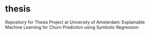 # thesis
Repository for Thesis Project at University of Amsterdam: Explainable Machine Learning for Churn Prediction using Symbolic Regression
